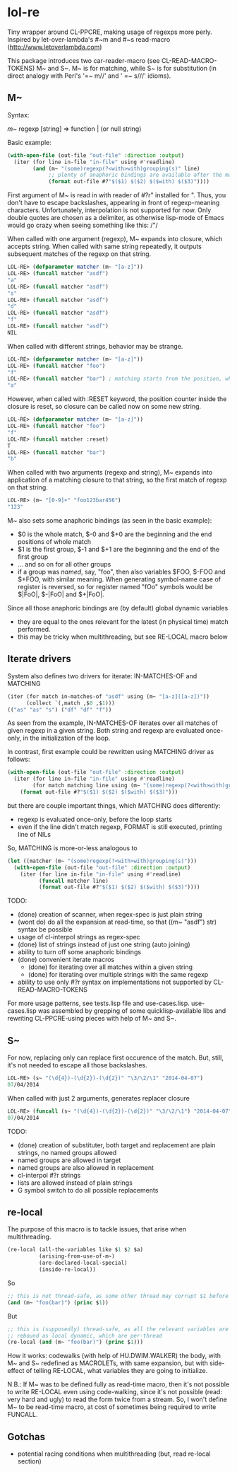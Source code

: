 lol-re
======

Tiny wrapper around CL-PPCRE, making usage of regexps more perly.
Inspired by let-over-lambda's #~m and #~s read-macro (http://www.letoverlambda.com)

This package introduces two car-reader-macro (see CL-READ-MACRO-TOKENS) M~ and S~.
M~ is for matching, while S~ is for substitution
(in direct analogy with Perl's '=~ m//' and ' =~ s///' idioms).

M~
--

Syntax:

*m~* regexp [string]
=> function | (or null string)

Basic example:

```lisp
(with-open-file (out-file "out-file" :direction :output)
  (iter (for line in-file "in-file" using #'readline)
        (and (m~ "(some)regexp(?<with>with)grouping(s)" line)
             ;; plenty of anaphoric bindings are available after the match
             (format out-file #?"$($1) $($2) $($with) $($3)"))))
```

First argument of M~ is read in with reader of #?r" installed
for ". Thus, you don't have to escape backslashes, appearing
in front of regexp-meaning characters.
Unfortunately, interpolation is not supported for now.
Only double quotes are chosen as a delimiter, as otherwise
 lisp-mode of Emacs would go crazy when seeing something like this: /"/

When called with one argument (regexp), M~ expands into closure, which
accepts string. When called with same string repeatedly, it outputs
subsequent matches of the regexp on that string.

```lisp
LOL-RE> (defparameter matcher (m~ "[a-z]"))
LOL-RE> (funcall matcher "asdf")
"a"
LOL-RE> (funcall matcher "asdf")
"s"
LOL-RE> (funcall matcher "asdf")
"d"
LOL-RE> (funcall matcher "asdf")
"f"
LOL-RE> (funcall matcher "asdf")
NIL
```

When called with different strings, behavior may be strange.

```lisp
LOL-RE> (defparameter matcher (m~ "[a-z]"))
LOL-RE> (funcall matcher "foo")
"f"
LOL-RE> (funcall matcher "bar") ; matching starts from the position, where first match finished
"a"
```

However, when called with :RESET keyword, the position counter inside the closure
is reset, so closure can be called now on some new string.

```lisp
LOL-RE> (defparameter matcher (m~ "[a-z]"))
LOL-RE> (funcall matcher "foo")
"f"
LOL-RE> (funcall matcher :reset)
T
LOL-RE> (funcall matcher "bar")
"b"
```

When called with two arguments (regexp and string), M~ expands into
application of a matching closure to that string, so the first match
of regexp on that string.

```lisp
LOL-RE> (m~ "[0-9]+" "foo123bar456")
"123"
```

M~ also sets some anaphoric bindings (as seen in the basic example):
  * $0 is the whole match, $-0 and $+0 are the beginning and the end positions of whole match
  * $1 is the first group, $-1 and $+1 are the beginning and the end of the first group
  * ... and so on for all other groups
  * if a group was *named*, say, "foo", then also variables $FOO, $-FOO and $+FOO, with
    similar meaning. When generating symbol-name case of register is reversed, so
    for register named "fOo" symbols would be $|FoO|, $-|FoO| and $+|FoO|.

Since all those anaphoric bindings are (by default) global dynamic variables
  * they are equal to the ones relevant for the latest (in physical time) match performed.
  * this may be tricky when multithreading, but see RE-LOCAL macro below

Iterate drivers
---------------

System also defines two drivers for iterate: IN-MATCHES-OF and MATCHING

```lisp
(iter (for match in-matches-of "asdf" using (m~ "[a-z]([a-z])"))
      (collect `(,match ,$0 ,$1)))
(("as" "as" "s") ("df" "df" "f"))
```
As seen from the example, IN-MATCHES-OF iterates over all
matches of given regexp in a given string. Both string and regexp
are evaluated once-only, in the initialization of the loop.

In contrast, first example could be rewritten using MATCHING driver as follows:

```lisp
(with-open-file (out-file "out-file" :direction :output)
  (iter (for line in-file "in-file" using #'readline)
        (for match matching line using (m~ "(some)regexp(?<with>with)grouping(s)"))
	(format out-file #?"$($1) $($2) $($with) $($3)")))
```
but there are couple important things, which MATCHING does differently:
  * regexp is evaluated once-only, before the loop starts
  * even if the line didn't match regexp, FORMAT is still executed, printing line of NILs

So, MATCHING is more-or-less analogous to
```lisp
(let ((matcher (m~ "(some)regexp(?<with>with)grouping(s)")))
  (with-open-file (out-file "out-file" :direction :output)
    (iter (for line in-file "in-file" using #'readline)
          (funcall matcher line)
          (format out-file #?"$($1) $($2) $($with) $($3)"))))
```

TODO:
  * (done) creation of scanner, when regex-spec is just plain string
  * (wont do) do all the expansion at read-time, so that ((m~ "asdf") str) syntax be possible
  * usage of cl-interpol strings as regex-spec
  * (done) list of strings instead of just one string (auto joining)
  * ability to turn off some anaphoric bindings
  * (done) convenient iterate macros
    * (done) for iterating over all matches within a given string
    * (done) for iterating over multiple strings with the same regexp
  * ability to use only #?r syntax on implementations not supported by CL-READ-MACRO-TOKENS

For more usage patterns, see tests.lisp file and use-cases.lisp.
use-cases.lisp was assembled by grepping of some quicklisp-available libs
and rewriting CL-PPCRE-using pieces with help of M~ and S~.

S~
--

For now, replacing only can replace first occurence of the match.
But, still, it's not needed to escape all those backslashes.

```lisp
LOL-RE> (s~ "(\d{4})-(\d{2})-(\d{2})" "\3/\2/\1" "2014-04-07")
07/04/2014
```

When called with just 2 arguments, generates replacer closure

```lisp
LOL-RE> (funcall (s~ "(\d{4})-(\d{2})-(\d{2})" "\3/\2/\1") "2014-04-07")
07/04/2014
```


TODO:
  * (done) creation of substituter, both target and replacement are plain strings, no named groups allowed
  * named groups are allowed in target
  * named groups are also allowed in replacement
  * cl-interpol #?r strings
  * lists are allowed instead of plain strings
  * G symbol switch to do all possible replacements


re-local
--------

The purpose of this macro is to tackle issues, that arise when multithreading.

```lisp
(re-local (all-the-variables like $1 $2 $a)
          (arising-from-use-of-m~)
          (are-declared-local-special)
          (inside-re-local))
```

So
```lisp
;; this is not thread-safe, as some other thread may corrupt $1 before PRINC gets executed
(and (m~ "foo(bar)") (princ $1))
```

But
```lisp
;; this is (supposedly) thread-safe, as all the relevant variables are implicitly
;; rebound as local dynamic, which are per-thread
(re-local (and (m~ "foo(bar)") (princ $1)))
```

How it works: codewalks (with help of HU.DWIM.WALKER) the body, with M~ and S~
redefined as MACROLETs, with same expansion, but with side-effect
of telling RE-LOCAL, what variables they are going to initialize.

N.B.: If M~ was to be defined fully as read-time macro,
 then it's not possible to write RE-LOCAL even using code-walking,
since it's not possible (read: very hard and ugly) to read the form twice from a stream.
So, I won't define M~ to be read-time macro, at cost of sometimes being required to write FUNCALL.

Gotchas
-------

* potential racing conditions when multithreading (but, read re-local section)
